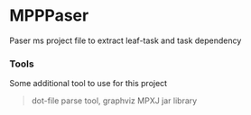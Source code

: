 # MPPPaser
Paser ms project file to extract leaf-task and task dependency

### Tools
Some additional tool to use for this project

>	dot-file parse tool,  graphviz
>	MPXJ jar library